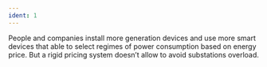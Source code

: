 ```yaml
---
ident: 1
---
```

People and companies install more generation devices and use more smart devices that able to select regimes of power consumption based on energy price.
But a rigid pricing system doesn’t allow to avoid substations overload.